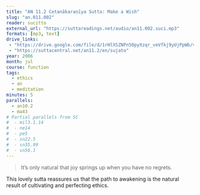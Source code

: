 ```yaml
---
title: "AN 11.2 Cetanākaraṇīya Sutta: Make a Wish"
slug: "an.011.002"
reader: sucitto
external_url: "https://suttareadings.net/audio/an11.002.suci.mp3"
formats: [mp3, text]
drive_links:
 - "https://drive.google.com/file/d/1rHlXSZNPn50pyXzqr_veVfkj9yUjPpWb/view?usp=drivesdk"
 - "https://suttacentral.net/an11.2/en/sujato"
year: 2006
month: jul
course: function
tags:
  - ethics
  - an
  - meditation
minutes: 5
parallels:
  - an10.2
  - ma43
# Partial parallels from SC
#  - mil3.1.14
#  - ne14
#  - pe5
#  - sn22.5
#  - sn35.99
#  - sn56.1
---
```


> It’s only natural that joy springs up when you have no regrets.

This lovely sutta reassures us that the path to awakening is the natural result of cultivating and perfecting ethics.
